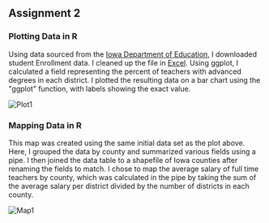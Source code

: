 ## Assignment 2

### Plotting Data in R

Using data sourced from the [Iowa Department of Education](https://educateiowa.gov/data-reporting/education-statistics-pk-12), I downloaded student Enrollment data. I cleaned up the file in [Excel](assignments/assign2/LA558_Assign2.xlsx). Using ggplot, I calculated a field representing the percent of teachers with advanced degrees in each district. I plotted the resulting data on a bar chart using the "ggplot" function, with labels showing the exact value.

![Plot1](Assignment2/assign2plot.png)


### Mapping Data in R

This map was created using the same initial data set as the plot above. Here, I grouped the data by county and summarized various fields using a pipe. I then joined the data table to a shapefile of Iowa counties after renaming the fields to match. I chose to map the average salary of full time teachers by county, which was calculated in the pipe by taking the sum of the average salary per district divided by the number of districts in each county.

![Map1](Assignment2/assign2map.png)
